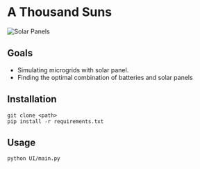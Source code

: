 # A Thousand Suns

![Solar Panels](https://g.foolcdn.com/editorial/images/598414/solargeneral.jpg)

## Goals

* Simulating microgrids with solar panel.
* Finding the optimal combination of batteries and solar panels

## Installation

    git clone <path>
    pip install -r requirements.txt

## Usage

    python UI/main.py